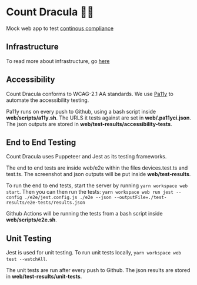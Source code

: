 # Count Dracula 🧛🏻

Mock web app to test [continous compliance](https://github.com/redbadger/continous-compliance/)

## Infrastructure

To read more about infrastructure, go [here](./infrastructure/readme.md)

## Accessibility

Count Dracula conforms to WCAG-2.1 AA standards. We use [Pa11y](https://pa11y.org/) to automate the accessibility testing. 

Pa11y runs on every push to Github, using a bash script inside **web/scripts/a11y.sh**. The URLS it tests against are set in **web/.pa11yci.json**. The json outputs are stored in **web/test-results/accessibility-tests**.

## End to End Testing 

Count Dracula uses Puppeteer and Jest as its testing frameworks. 

The end to end tests are inside web/e2e within the files devices.test.ts and test.ts. The screenshot and json outputs will be put inside **web/test-results**. 

To run the end to end tests, start the server by running `yarn workspace web start`. Then you can then run the tests: `yarn workspace web run jest --config ./e2e/jest.config.js ./e2e --json --outputFile=./test-results/e2e-tests/results.json`

Github Actions will be running the tests from a bash script inside **web/scripts/e2e.sh**.

## Unit Testing

Jest is used for unit testing. To run unit tests locally, `yarn workspace web test --watchAll`.

The unit tests are run after every push to Github. The json results are stored in **web/test-results/unit-tests**.  
